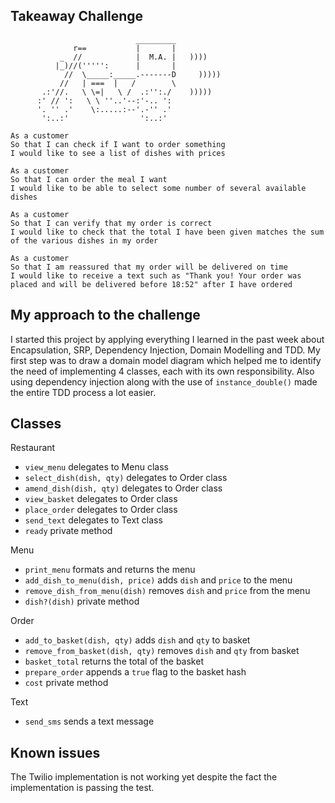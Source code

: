 ## Takeaway Challenge

```
                            _________
              r==           |       |
           _  //            |  M.A. |   ))))
          |_)//(''''':      |       |
            //  \_____:_____.-------D     )))))
           //   | ===  |   /        \
       .:'//.   \ \=|   \ /  .:'':./    )))))
      :' // ':   \ \ ''..'--:'-.. ':
      '. '' .'    \:.....:--'.-'' .'
       ':..:'                ':..:'

 ```

```
As a customer
So that I can check if I want to order something
I would like to see a list of dishes with prices

As a customer
So that I can order the meal I want
I would like to be able to select some number of several available dishes

As a customer
So that I can verify that my order is correct
I would like to check that the total I have been given matches the sum of the various dishes in my order

As a customer
So that I am reassured that my order will be delivered on time
I would like to receive a text such as "Thank you! Your order was placed and will be delivered before 18:52" after I have ordered
```
## My approach to the challenge

I started this project by applying everything I learned in the past week about Encapsulation, SRP, Dependency Injection, Domain Modelling and TDD.
My first step was to draw a domain model diagram which helped me to identify the need of implementing 4 classes, each with its own responsibility.
Also using dependency injection along with the use of ```instance_double()``` made the entire TDD process a lot easier.

## Classes

Restaurant
  * ```view_menu``` delegates to Menu class
  * ```select_dish(dish, qty)``` delegates to Order class
  * ```amend_dish(dish, qty)``` delegates to Order class
  * ```view_basket``` delegates to Order class
  * ```place_order``` delegates to Order class
  * ```send_text``` delegates to Text class
  * ```ready``` private method

Menu
  * ```print_menu``` formats and returns the menu
  * ```add_dish_to_menu(dish, price)``` adds ```dish``` and ```price``` to the menu
  * ```remove_dish_from_menu(dish)``` removes ```dish``` and ```price``` from the menu
  * ```dish?(dish)``` private method

Order
  * ```add_to_basket(dish, qty)``` adds ```dish``` and ```qty``` to basket
  * ```remove_from_basket(dish, qty)``` removes ```dish``` and ```qty``` from  basket
  * ```basket_total``` returns the total of the basket
  * ```prepare_order``` appends a ```true``` flag to the basket hash
  * ```cost``` private method

  Text
  * ```send_sms``` sends a text message

## Known issues

The Twilio implementation is not working yet despite the fact the implementation is passing the test. 
